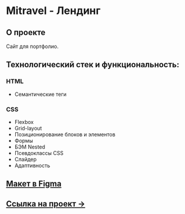 # Mitravel - Лендинг 

## О проекте
Сайт для портфолио. 

## Технологический стек и функциональность:
### HTML
* Семантические теги

### CSS
* Flexbox
* Grid-layout
* Позиционирование блоков и элементов
* Формы
* БЭМ Nested
* Псевдоклассы CSS
* Слайдер
* Адаптивность 


## [Макет в Figma](https://www.figma.com/file/6doFNNXepkzolMs4usZlL1/MaxGraph-Youtube-marathon-1.0?node-id=0%3A1&t=lyZSWmoX62ndLGeM-0)

## [Ссылка на проект &rarr;](https://amischenko96.github.io/mitravel/)